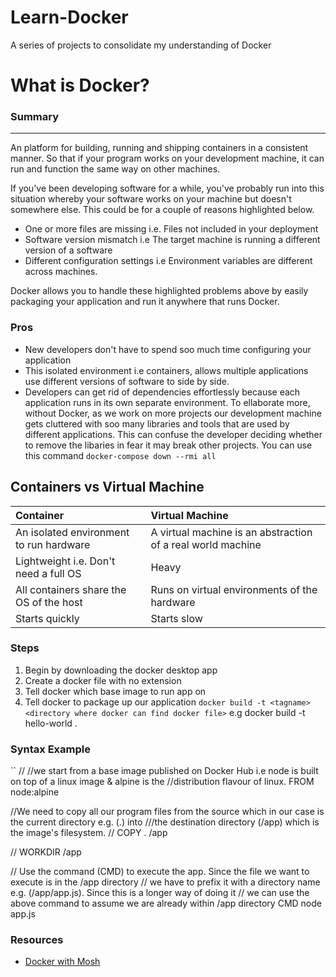 # Learn-Docker

A series of projects to consolidate my understanding of Docker

# What is Docker?

### Summary

---

An platform for building, running and shipping containers in a consistent manner. So that if your program works on your development machine, it can run and function the same way on other machines.

If you've been developing software for a while, you've probably run into this situation whereby your software works on your machine but doesn't somewhere else. This could be for a couple of reasons highlighted below.

- One or more files are missing i.e. Files not included in your deployment
- Software version mismatch i.e The target machine is running a different version of a software
- Different configuration settings i.e Environment variables are different across machines.

Docker allows you to handle these highlighted problems above by easily packaging your application and run it anywhere that runs Docker.

### Pros

- New developers don't have to spend soo much time configuring your application
- This isolated environment i.e containers, allows multiple applications use different versions of software to side by side.
- Developers can get rid of dependencies effortlessly because each application runs in its own separate environment. To ellaborate more, without Docker, as we work on more projects our development machine gets cluttered with soo many libraries and tools that are used by different applications. This can confuse the developer deciding whether to remove the libaries in fear it may break other projects. You can use this command `docker-compose down --rmi all`

## Containers vs Virtual Machine

| Container                               | Virtual Machine                                             |
| :-------------------------------------- | :---------------------------------------------------------- |
| An isolated environment to run hardware | A virtual machine is an abstraction of a real world machine |
| Lightweight i.e. Don't need a full OS   | Heavy                                                       |
| All containers share the OS of the host | Runs on virtual environments of the hardware                |
| Starts quickly                          | Starts slow                                                 |

### Steps

1. Begin by downloading the docker desktop app
2. Create a docker file with no extension
3. Tell docker which base image to run app on
4. Tell docker to package up our application `docker build -t <tagname> <directory where docker can find docker file>` e.g docker build -t hello-world .

### Syntax Example

``
//
//we start from a base image published on Docker Hub i.e node is built on top of a linux image & alpine is the
//distribution flavour of linux.
FROM node:alpine

//We need to copy all our program files from the source which in our case is the current directory e.g. (.) into ///the destination directory (/app) which is the image's filesystem.
//
COPY . /app

//
WORKDIR /app

// Use the command (CMD) to execute the app. Since the file we want to execute is in the /app directory
// we have to prefix it with a directory name e.g. (/app/app.js). Since this is a longer way of doing it
// we can use the above command to assume we are already within /app directory
CMD node app.js

### Resources

- [Docker with Mosh](https://www.youtube.com/watch?v=pTFZFxd4hOI)
